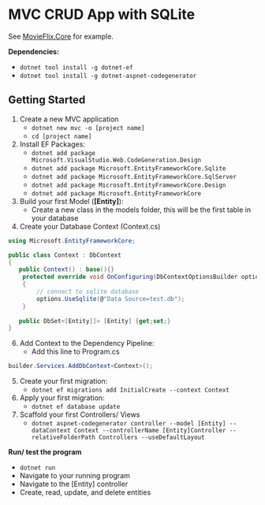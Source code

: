 # MVC CRUD App with SQLite

See [MovieFlix.Core](MovieFlix.Core/) for example.

**Dependencies:**

- `dotnet tool install -g dotnet-ef`
- `dotnet tool install -g dotnet-aspnet-codegenerator`

## Getting Started

1. Create a new MVC application
   - `dotnet new mvc -o [project name]`
   - `cd [project name]`
2. Install EF Packages:
   - `dotnet add package Microsoft.VisualStudio.Web.CodeGeneration.Design`
   - `dotnet add package Microsoft.EntityFrameworkCore.Sqlite`
   - `dotnet add package Microsoft.EntityFrameworkCore.SqlServer`
   - `dotnet add package Microsoft.EntityFrameworkCore.Design`
   - `dotnet add package Microsoft.EntityFrameworkCore`
3. Build your first Model (**[Entity]**):
   - Create a new class in the models folder, this will be the first table in your database
4. Create your Database Context (Context.cs)
```csharp
using Microsoft.EntityFrameworkCore;

public class Context : DbContext
{
   public Context() : base(){}
    protected override void OnConfiguring(DbContextOptionsBuilder options)
    {
        // connect to sqlite database
        options.UseSqlite(@"Data Source=test.db");
    }
   
   public DbSet<[Entity]]> [Entity] {get;set;}
}
```
6. Add Context to the Dependency Pipeline:
   - Add this line to Program.cs
```csharp
builder.Services.AddDbContext<Context>();
```

5. Create your first migration:
   - `dotnet ef migrations add InitialCreate --context Context`
6. Apply your first migration:
   - `dotnet ef database update`
7. Scaffold your first Controllers/ Views
   - `dotnet aspnet-codegenerator controller --model [Entity] --dataContext Context --controllerName [Entity]Controller --relativeFolderPath Controllers --useDefaultLayout`

**Run/ test the program**
- `dotnet run`
- Navigate to your running program
- Navigate to the [Entity] controller
- Create, read, update, and delete entities